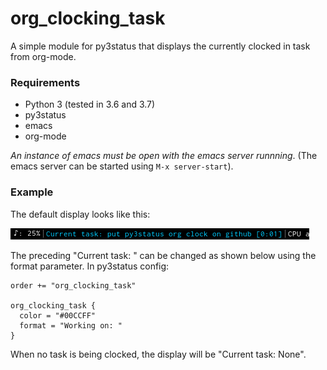 # org_clocking_task

A simple module for py3status that displays the currently clocked in task from org-mode.

### Requirements
- Python 3 (tested in 3.6 and 3.7)
- py3status
- emacs
- org-mode

_An instance of emacs must be open with the emacs server runnning_. (The emacs server can be started using `M-x server-start`).  

### Example

The default display looks like this:

![alt text](screenshots/basic_demo.png "")


The preceding "Current task: " can be changed as shown below using the format parameter. In py3status config:

```
order += "org_clocking_task"

org_clocking_task {
  color = "#00CCFF"
  format = "Working on: "
}
```
When no task is being clocked, the display will be "Current task: None".

